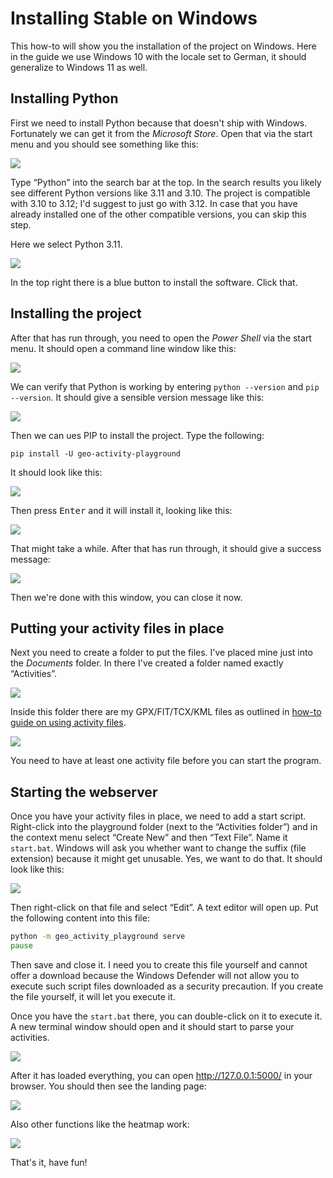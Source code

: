  
# Installing Stable on Windows

This how-to will show you the installation of the project on Windows. Here in the guide we use Windows 10 with the locale set to German, it should generalize to Windows 11 as well.

## Installing Python

First we need to install Python because that doesn't ship with Windows. Fortunately we can get it from the _Microsoft Store_. Open that via the start menu and you should see something like this:

![](windows-installation-01.png)

Type “Python” into the search bar at the top. In the search results you likely see different Python versions like 3.11 and 3.10. The project is compatible with 3.10 to 3.12; I'd suggest to just go with 3.12. In case that you have already installed one of the other compatible versions, you can skip this step.

Here we select Python 3.11.

![](windows-installation-02.png)

In the top right there is a blue button to install the software. Click that.

## Installing the project

After that has run through, you need to open the _Power Shell_ via the start menu. It should open a command line window like this:

![](windows-installation-03.png)

We can verify that Python is working by entering `python --version` and `pip --version`. It should give a sensible version message like this:

![](windows-installation-04.png)

Then we can ues PIP to install the project. Type the following:

    pip install -U geo-activity-playground

It should look like this:

![](windows-installation-05.png)

Then press <kbd>Enter</kbd> and it will install it, looking like this:

![](windows-installation-06.png)

That might take a while. After that has run through, it should give a success message:

![](windows-installation-10.png)

Then we're done with this window, you can close it now.

## Putting your activity files in place

Next you need to create a folder to put the files. I've placed mine just into the _Documents_ folder. In there I've created a folder named exactly “Activities”.

![](windows-installation-07.png)

Inside this folder there are my GPX/FIT/TCX/KML files as outlined in [how-to guide on using activity files](using-activity-files.md).

![](windows-installation-08.png)

You need to have at least one activity file before you can start the program.

## Starting the webserver

Once you have your activity files in place, we need to add a start script. Right-click into the playground folder (next to the “Activities folder”) and in the context menu select “Create New” and then “Text File”. Name it `start.bat`. Windows will ask you whether want to change the suffix (file extension) because it might get unusable. Yes, we want to do that. It should look like this:

![](windows-installation-14.png)

Then right-click on that file and select “Edit”. A text editor will open up. Put the following content into this file:

```bat
python -m geo_activity_playground serve
pause
```

Then save and close it. I need you to create this file yourself and cannot offer a download because the Windows Defender will not allow you to execute such script files downloaded as a security precaution. If you create the file yourself, it will let you execute it.

Once you have the `start.bat` there, you can double-click on it to execute it. A new terminal window should open and it should start to parse your activities.

![](windows-installation-15.png)

After it has loaded everything, you can open <http://127.0.0.1:5000/> in your browser. You should then see the landing page:

![](windows-installation-16.png)

Also other functions like the heatmap work:

![](windows-installation-17.png)

That's it, have fun!